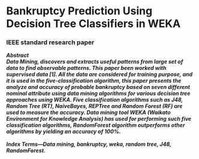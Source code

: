 # Bankruptcy Prediction Using Decision Tree Classifiers in WEKA
### IEEE standard research paper
***Abstract<br/>
Data Mining, discovers and extracts useful patterns
from large set of data to find observable patterns. This paper
been worked with supervised data [1]. All the data are considered
for training purpose, and it is used in the five-classification
algorithm, this paper presents the analyze and accuracy of
probable bankruptcy based on seven different nominal attribute
using data mining algorithms for various decision tree
approaches using WEKA. Five classification algorithms such as
J48, Random Tree (RT), NaiveBayes, REPTree and Random
Forest (RF) are used to measure the accuracy. Data mining tool
WEKA (Waikato Environment for Knowledge Analysis) has used
for performing such five classification algorithms, RandomForest
algorithm outperforms other algorithms by yielding an accuracy
of 100%.</br></br>Index Terms—Data mining, bankruptcy, weka, random tree, J48, RandomForest.***
